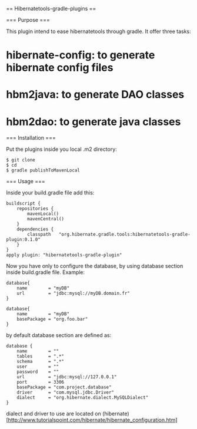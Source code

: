 == Hibernatetools-gradle-plugins ==

=== Purpose ===

This plugin intend to ease hibernatetools through gradle. It offer three tasks:
# hibernate-config: to generate hibernate config files
# hbm2java: to generate DAO classes
# hbm2dao: to generate java classes

=== Installation ===

Put the plugins inside you local .m2 directory:

```
$ git clone 
$ cd 
$ gradle publishToMavenLocal
```

=== Usage ===

Inside your build.gradle file add this:

```
buildscript {
    repositories {
        mavenLocal()
        mavenCentral()
    }
    dependencies {
        classpath   "org.hibernate.gradle.tools:hibernatetools-gradle-plugin:0.1.0"
    }
}
apply plugin: "hibernatetools-gradle-plugin"
```

Now you have only to configure the database, by using database section inside build.gradle file.
Example:

```
database{
    name        = "myDB"
    url         = "jdbc:mysql://myDB.domain.fr"
}
```

```
database{
    name        = "myDB"
    basePackage = "org.foo.bar"
}
```

by default database section are defined as:

```
database {
    name        = ""
    tables      = ".*"
    schema      = ".*"
    user        = ""
    password    = ""
    url         = "jdbc:mysql://127.0.0.1"
    port        = 3306
    basePackage = "com.project.database"
    driver      = "com.mysql.jdbc.Driver"
    dialect     = "org.hibernate.dialect.MySQLDialect"
}
```

dialect and driver to use are located on (hibernate)[http://www.tutorialspoint.com/hibernate/hibernate_configuration.htm]